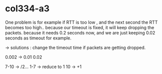 # col334-a3


One problem is for example if RTT is too low , and the next second the RTT becomes too high..
because our timeout is fixed, it will keep dropping the packets. because it needs 0.2 seconds now, and we are just keeping 0.02 seconds as timeout for example.

-> solutions : change the timeout time if packets are getting dropped.

0.002
-> 0.01
0.02


7-10 -> /2... 
1-7 -> reduce to 1
10 -> +1 
